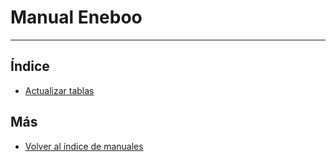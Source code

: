 # Manual Eneboo

---

## Índice

- [Actualizar tablas](./alter_tablas.md)


## Más

- [Volver al índice de manuales](../README.md)